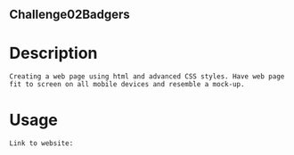 ## Challenge02Badgers

# Description
    Creating a web page using html and advanced CSS styles. Have web page fit to screen on all mobile devices and resemble a mock-up.

# Usage
    Link to website: 
